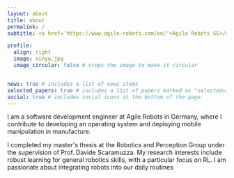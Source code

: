 ```yaml
---
layout: about
title: about
permalink: /
subtitle: <a href='https://www.agile-robots.com/en/'>Agile Robots SE</a>, Munich

profile:
  align: right
  image: xinyu.jpg
  image_circular: false # crops the image to make it circular


news: true # includes a list of news items
selected_papers: true # includes a list of papers marked as "selected={true}"
social: true # includes social icons at the bottom of the page
---
```


I am a software development engineer at Agile Robots in Germany, where I contribute to developing an operating system and deploying mobile manipulation in manufacture.

I completed my master's thesis at the Robotics and Perception Group under the supervision of Prof. Davide Scaramuzza. My research interests include robust learning for general robotics skills, with a particular focus on RL. I am passionate about integrating robots into our daily routines

<!-- Write your biography here. Tell the world about yourself. Link to your favorite [subreddit](http://reddit.com). You can put a picture in, too. The code is already in, just name your picture `prof_pic.jpg` and put it in the `img/` folder.

Put your address / P.O. box / other info right below your picture. You can also disable any of these elements by editing `profile` property of the YAML header of your `_pages/about.md`. Edit `_bibliography/papers.bib` and Jekyll will render your [publications page](/al-folio/publications/) automatically.

Link to your social media connections, too. This theme is set up to use [Font Awesome icons](https://fontawesome.com/) and [Academicons](https://jpswalsh.github.io/academicons/), like the ones below. Add your Facebook, Twitter, LinkedIn, Google Scholar, or just disable all of them. -->
